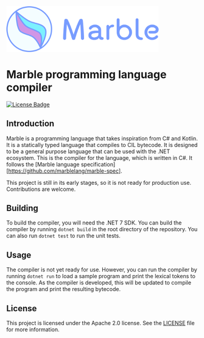 <img alt="Marble logo" src="logo-with-text.svg" width="400" />

# Marble programming language compiler

[![License Badge](https://img.shields.io/badge/license-Apache_2.0-orange)](LICENSE.txt)

## Introduction

Marble is a programming language that takes inspiration from C# and Kotlin. It is a statically typed language that
compiles to CIL bytecode. It is designed to be a general purpose language that can be used with the .NET ecosystem.
This is the compiler for the language, which is written in C#. It follows the
[Marble language specification][https://github.com/marblelang/marble-spec].

This project is still in its early stages, so it is not ready for production use. Contributions are welcome.

## Building

To build the compiler, you will need the .NET 7 SDK. You can build the compiler by running `dotnet build` in the root
directory of the repository. You can also run `dotnet test` to run the unit tests.

## Usage

The compiler is not yet ready for use. However, you can run the compiler by running `dotnet run` to load a sample program
and print the lexical tokens to the console. As the compiler is developed, this will be updated to compile the program
and print the resulting bytecode.

## License

This project is licensed under the Apache 2.0 license. See the [LICENSE](LICENSE.txt) file for more information.
